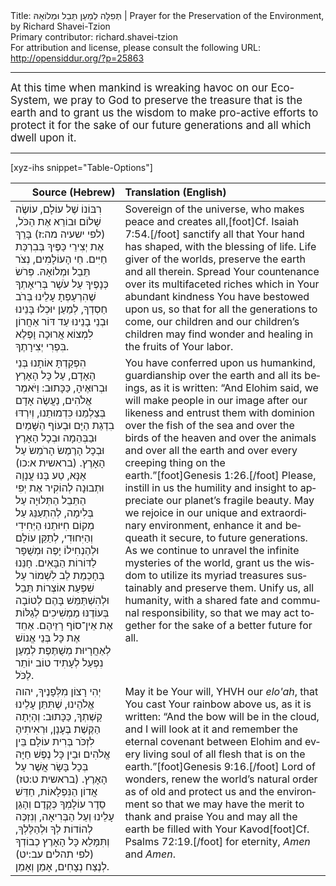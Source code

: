 <html>
<head></head>
<body>
Title: תְּפִלָּה לְמַעַן תֵּבֵל וּמְלוֹאָהּ | Prayer for the Preservation of the Environment, by Richard Shavei-Tzion<br />
Primary contributor: richard.shavei-tzion<br />
For attribution and license, please consult the following URL: <a href="http://opensiddur.org/?p=25863">http://opensiddur.org/?p=25863</a>
<p />
<hr />

<div class="english" lang="en" style="font-size: 1.2em;">
At this time when mankind is wreaking havoc on our Eco-System, we pray to God to preserve the treasure that is the earth and to grant us the wisdom to make pro-active efforts to protect it for the sake of our future generations and all which dwell upon it.
</div>

<hr />

[xyz-ihs snippet="Table-Options"]<table style="margin-left: auto; margin-right: auto;" class="draggable">
<thead><tr><th id="x" style="text-align: right;">Source (Hebrew)</th><th style="text-align: left;">Translation (English)</th></tr></thead>
<tbody>
<tr><td style="vertical-align:top;">
<div class="liturgy" lang="he">
רִבּוֹנוֹ שֶׁל עוֹלָם, 
עוֹשֶׂה שָׁלוֹם וּבוֹרֵא אֶת הַכֹּל, <span class="citation">(לפי ישעיה מה:ז)</span>
בָּרֵךְ אֶת יְצִירֵי כַּפֶּיךָ בְּבִרְכַּת חַיִּים.
חֵי הָעוֹלָמִים, נְצֹר תֵּבֵל וּמְלוֹאָהּ. 
פְּרֹשׂ כְּנָפֶיךָ עַל עֹשֶׁר בְּרִיאָתְךָ 
שֶׁהִרְעַפְתָ עָלֵינוּ בְּרֹב חַסְדְךָ, 
לְמַעַן יוּכְלוּ בָּנֵינוּ וּבְנֵי בָנֵינוּ עַד דּוֹר אַחֲרוֹן 
לִמְצוֹא אֲרוּכָה וָפֶלֶא בִּפְרִי יְצִירָתֶךָ.
</span></div></td>
 
<td style="vertical-align:top;">
<div class="english" lang="en">
Sovereign of the universe, 
who makes peace and creates all,[foot]Cf. Isaiah 7:54.[/foot] 
sanctify all that Your hand has shaped, with the blessing of life. 
Life giver of the worlds, preserve the earth and all therein. 
Spread Your countenance over its multifaceted riches 
which in Your abundant kindness You have bestowed upon us, 
so that for all the generations to come, our children and our children’s children 
may find wonder and healing in the fruits of Your labor.
</div></td></tr>


<tr><td style="vertical-align:top;">
<div class="liturgy" lang="he">
הִפְקַדְתָּ אוֹתָנוּ בְּנֵי הָאָדָם,
עַל כָּל הָאָרֶץ וּבְרוּאֶיהָ, 
כַּכָּתוּב: וַיֹּאמֶר אֱלֹהִים, 
נַעֲשֶׂה אָדָם בְּצַלְמֵנוּ כִּדְמוּתֵנוּ, 
וְיִרְדּוּ בִדְגַת הַיָּם 
וּבְעוֹף הַשָּׁמַיִם 
וּבַבְּהֵמָה 
וּבְכָל הָאָרֶץ 
וּבְכָל הָרֶמֶשׂ הָרֹמֵשֹ עַל הָאָרֶץ. <span class="citation">(בראשית א:כו)</span>
אָנָּא, טַע בָּנוּ עֲנָוָה וּתְבוּנָה 
לְהוֹקִיר אֶת יְפִי הַתֵּבֵל הַתְּלוּיָה עַל בְּלִימָה, 
לְהִתְעַנֵּג עַל מְקוֹם חִיּוּתֵנוּ הַיְּחִידִי וְהַיִּחוּדִי,  
לְתַקֵּן עוֹלָם וּלְהַנְחִילוֹ יָפֶה וּמְשֻׁפָּר לַדּוֹרוֹת הַבָּאִים. 
חָנֵּנוּ בְּחָכְמַת לֵב לִשְׁמוֹר עַל שִׁפְעַת אוֹצְרוֹת תֵּבֵל 
וּלְהִשְׁתַּמֵּשׁ בָּהֶם לְטוֹבָה בְּעוֹדֶנּוּ מַמְשִׁיכִים לְגַלּוֹת אֶת אֵין־סוֹף רָזֵיהֶם. 
אַחֵד אֶת כָּל בְּנֵי אֱנוֹשׁ לְאַחֲרָיוּת מְשֻׁתֶּפֶת 
לְמַעַן נִפְעַל לְעָתִיד טוֹב יוֹתֵר לַכֹּל.
</span></div></td>
 
<td style="vertical-align:top;">
<div class="english" lang="en">
You have conferred upon us humankind, 
guardianship over the earth and all its beings, 
as it is written: “And Elohim said, 
we will make people in our image after our likeness 
and entrust them with dominion over the fish of the sea 
and over the birds of the heaven 
and over the animals 
and over all the earth 
and over every creeping thing on the earth.”[foot]Genesis 1:26.[/foot] 
Please, instill in us the humility and insight 
to appreciate our planet’s fragile beauty. 
May we rejoice in our unique and extraordinary environment, 
enhance it and bequeath it secure, to future generations. 
As we continue to unravel the infinite mysteries of the world, 
grant us the wisdom to utilize its myriad treasures sustainably and preserve them. 
Unify us, all humanity, with a shared fate and communal responsibility, 
so that we may act together for the sake of a better future for all.
</div></td></tr>


<tr><td style="vertical-align:top;">
<div class="liturgy" lang="he">
יְהִי רָצוֹן מִלְּפָנֶיךָ, 
יהוה אֱלֹהֵינוּ, 
שֶׁתִּתֵּן עָלֵינוּ קַשְׁתְךָ, 
כַּכָּתוּב: וְהָיְתָה הַקֶּשֶׁת בֶּעָנָן, 
וּרְאִיתִיהָ לִזְכֹּר בְּרִית עוֹלָם בֵּין אֱלֹהִים 
וּבֵין כָּל נֶפֶשׁ חַיָּה בְּכָל בָּשָׂר אֲשֶׁר עַל הָאָרֶץ. <span class="citation">(בראשית ט:טז)</span> 
אֲדוֹן הַנִּפְלָאוֹת, 
חַדֵּשׁ סֵדֶר עוֹלָמְךָ כְּקֶדֶם 
וְהָגֵן עָלֵינוּ וְעַל הַבְּרִיאָה,  
וְנִזְכֶּה לְהוֹדוֹת לְךָ וּלְהַלֶּלְךָ, 
וְתִּמָּלֵא כָּל הָאָרֶץ כְבוֹדְךָ <span class="citation">(לפי תהלים עב:יט)</span>  
לְנֶצַח נְצָחִים,
אָמֵן וְאָמֵן.
</span></div></td>
 
<td style="vertical-align:top;">
<div class="english" lang="en">
May it be Your will, 
YHVH our <em>elo'ah</em>, 
that You cast Your rainbow above us, 
as it is written: “And the bow will be in the cloud, 
and I will look at it and remember the eternal covenant between Elohim
and every living soul of all flesh that is on the earth.”[foot]Genesis 9:16.[/foot] 
Lord of wonders, 
renew the world’s natural order as of old 
and protect us and the environment 
so that we may have the merit to thank and praise You 
and may all the earth be filled with Your Kavod[foot]Cf. Psalms 72:19.[/foot] 
for eternity, 
<em>Amen</em> and <em>Amen</em>.
</div></td></tr>
</tbody></table>

&nbsp;

</body>
</html>